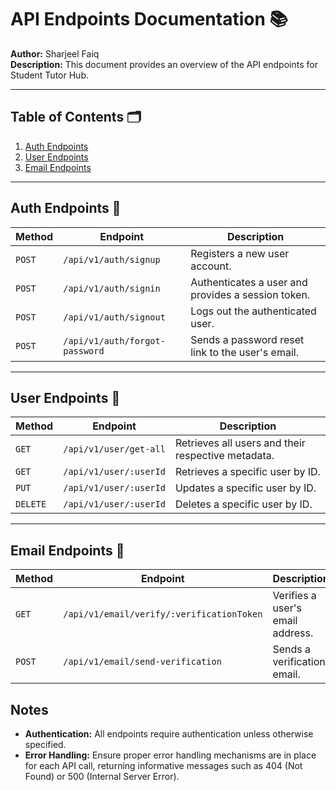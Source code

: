 # API Endpoints Documentation 📚

**Author:** Sharjeel Faiq  
**Description:** This document provides an overview of the API endpoints for Student Tutor Hub.

---

## Table of Contents 🗂️

1. [Auth Endpoints](#auth-endpoints)
2. [User Endpoints](#user-endpoints)
3. [Email Endpoints](#email-endpoints)

---

## Auth Endpoints 🔑

| **Method** | **Endpoint**                   | **Description**                                    |
| ---------- | ------------------------------ | -------------------------------------------------- |
| `POST`     | `/api/v1/auth/signup`          | Registers a new user account.                      |
| `POST`     | `/api/v1/auth/signin`          | Authenticates a user and provides a session token. |
| `POST`     | `/api/v1/auth/signout`         | Logs out the authenticated user.                   |
| `POST`     | `/api/v1/auth/forgot-password` | Sends a password reset link to the user's email.   |

---

## User Endpoints 👤

| **Method** | **Endpoint**           | **Description**                                    |
| ---------- | ---------------------- | -------------------------------------------------- |
| `GET`      | `/api/v1/user/get-all` | Retrieves all users and their respective metadata. |
| `GET`      | `/api/v1/user/:userId` | Retrieves a specific user by ID.                   |
| `PUT`      | `/api/v1/user/:userId` | Updates a specific user by ID.                     |
| `DELETE`   | `/api/v1/user/:userId` | Deletes a specific user by ID.                     |

---

## Email Endpoints 📧

| **Method** | **Endpoint**                              | **Description**                  |
| ---------- | ----------------------------------------- | -------------------------------- |
| `GET`      | `/api/v1/email/verify/:verificationToken` | Verifies a user's email address. |
| `POST`     | `/api/v1/email/send-verification`         | Sends a verification email.      |

## Notes

- **Authentication:** All endpoints require authentication unless otherwise
  specified.
- **Error Handling:** Ensure proper error handling mechanisms are in place for
  each API call, returning informative messages such as 404 (Not Found) or 500
  (Internal Server Error).
